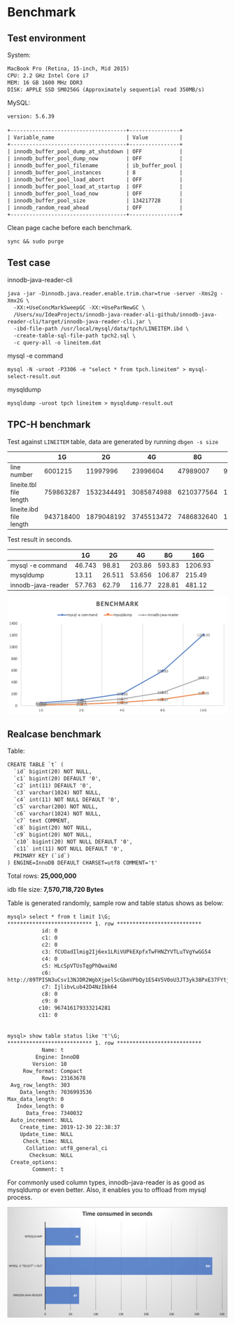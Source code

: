 # Benchmark

## Test environment

System:

```
MacBook Pro (Retina, 15-inch, Mid 2015)
CPU: 2.2 GHz Intel Core i7
MEM: 16 GB 1600 MHz DDR3
DISK: APPLE SSD SM0256G (Approximately sequential read 350MB/s)
```

MySQL:

```
version: 5.6.39

+-------------------------------------+----------------+
| Variable_name                       | Value          |
+-------------------------------------+----------------+
| innodb_buffer_pool_dump_at_shutdown | OFF            |
| innodb_buffer_pool_dump_now         | OFF            |
| innodb_buffer_pool_filename         | ib_buffer_pool |
| innodb_buffer_pool_instances        | 8              |
| innodb_buffer_pool_load_abort       | OFF            |
| innodb_buffer_pool_load_at_startup  | OFF            |
| innodb_buffer_pool_load_now         | OFF            |
| innodb_buffer_pool_size             | 134217728      |
| innodb_random_read_ahead            | OFF            |
+-------------------------------------+----------------+
```

Clean page cache before each benchmark. 
```
sync && sudo purge
```

## Test case

innodb-java-reader-cli
```
java -jar -Dinnodb.java.reader.enable.trim.char=true -server -Xms2g -Xmx2G \
  -XX:+UseConcMarkSweepGC -XX:+UseParNewGC \
  /Users/xu/IdeaProjects/innodb-java-reader-ali-github/innodb-java-reader-cli/target/innodb-java-reader-cli.jar \
  -ibd-file-path /usr/local/mysql/data/tpch/LINEITEM.ibd \
  -create-table-sql-file-path tpch2.sql \
  -c query-all -o lineitem.dat
```

mysql -e command
```
mysql -N -uroot -P3306 -e "select * from tpch.lineitem" > mysql-select-result.out
```

mysqldump
```
mysqldump -uroot tpch lineitem > mysqldump-result.out
```

## TPC-H benchmark

Test against `LINEITEM` table, data are generated by running `dbgen -s size`


|                         | 1G        | 2G         | 4G         | 8G         | 16G         |
| ----------------------- | --------- | ---------- | ---------- | ---------- | ----------- |
| line number             | 6001215   | 11997996   | 23996604   | 47989007   | 95988640    |
| lineite.tbl file length | 759863287 | 1532344491 | 3085874988 | 6210377564 | 12509214305 |
| lineite.ibd file length | 943718400 | 1879048192 | 3745513472 | 7486832640 | 14965276672 |

Test result in seconds.

|                    | 1G     | 2G     | 4G     | 8G     | 16G     |
| ------------------ | ------ | ------ | ------ | ------ | ------- |
| mysql -e command   | 46.743 | 98.81  | 203.86 | 593.83 | 1206.93 |
| mysqldump          | 13.11  | 26.511 | 53.656 | 106.87 | 215.49  |
| innodb-java-reader | 57.763 | 62.79  | 116.77 | 228.81 | 481.12  |

![](images/tpch_benchmark.png)

## Realcase benchmark

Table:
```
CREATE TABLE `t` (
  `id` bigint(20) NOT NULL,
  `c1` bigint(20) DEFAULT '0',
  `c2` int(11) DEFAULT '0',
  `c3` varchar(1024) NOT NULL,
  `c4` int(11) NOT NULL DEFAULT '0',
  `c5` varchar(200) NOT NULL,
  `c6` varchar(1024) NOT NULL,
  `c7` text COMMENT,
  `c8` bigint(20) NOT NULL,
  `c9` bigint(20) NOT NULL,
  `c10` bigint(20) NOT NULL DEFAULT '0',
  `c11` int(11) NOT NULL DEFAULT '0',
  PRIMARY KEY (`id`)
) ENGINE=InnoDB DEFAULT CHARSET=utf8 COMMENT='t'
```

Total rows: **25,000,000**

idb file size: **7,570,718,720 Bytes**

Table is generated randomly, sample row and table status shows as below:

```
mysql> select * from t limit 1\G;
*************************** 1. row ***************************
           id: 0
           c1: 0
           c2: 0
           c3: fCUOadIlmig2Ij6ex1LRiVUPkEXpfxTwFHNZYVTLuTVgYwGG54
           c4: 0
           c5: HLcSpVTUsTqgPhQwaiNd
           c6: http://89TPISN3uCsv13NJDR2WgbXjpelScGbmVPbQy1ES4V5V0oU3JT3yk38PxE37FYtjmfay5XwVuzTXkNJ9KkT1y5OBBCtzsbqmL8Yp
           c7: IjlibvLub42D4NzIbk64
           c8: 0
           c9: 0
          c10: 967416179333214281
          c11: 0


mysql> show table status like 't'\G;
*************************** 1. row ***************************
           Name: t
         Engine: InnoDB
        Version: 10
     Row_format: Compact
           Rows: 23163678
 Avg_row_length: 303
    Data_length: 7036993536
Max_data_length: 0
   Index_length: 0
      Data_free: 7340032
 Auto_increment: NULL
    Create_time: 2019-12-30 22:38:37
    Update_time: NULL
     Check_time: NULL
      Collation: utf8_general_ci
       Checksum: NULL
 Create_options:
        Comment: t
```

For commonly used column types, innodb-java-reader is as good as mysqldump or even better. Also, it enables you to offload from mysql process.

![](images/benchmark.png)